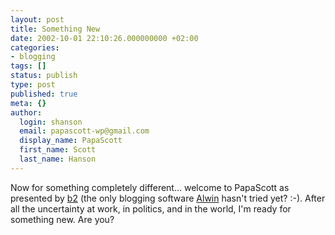 ```yaml
---
layout: post
title: Something New
date: 2002-10-01 22:10:26.000000000 +02:00
categories:
- blogging
tags: []
status: publish
type: post
published: true
meta: {}
author:
  login: shanson
  email: papascott-wp@gmail.com
  display_name: PapaScott
  first_name: Scott
  last_name: Hanson
---
```

<p>Now for something completely different... welcome to PapaScott as presented by <a href="http://www.cafelog.com/">b2</a> (the only blogging software <a href="http://www.vfth.com">Alwin</a> hasn't tried yet? :-). After all the uncertainty at work, in politics, and in the world, I'm ready for something new. Are you?</p>
